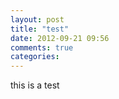 ```yaml
---
layout: post
title: "test"
date: 2012-09-21 09:56
comments: true
categories: 
---
```


this is a test
